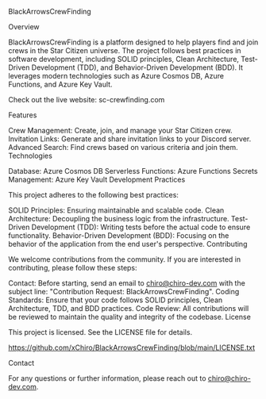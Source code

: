 BlackArrowsCrewFinding

Overview

BlackArrowsCrewFinding is a platform designed to help players find and join crews in the Star Citizen universe. The project follows best practices in software development, including SOLID principles, Clean Architecture, Test-Driven Development (TDD), and Behavior-Driven Development (BDD). It leverages modern technologies such as Azure Cosmos DB, Azure Functions, and Azure Key Vault.

Check out the live website: sc-crewfinding.com

Features

Crew Management: Create, join, and manage your Star Citizen crew. Invitation Links: Generate and share invitation links to your Discord server. Advanced Search: Find crews based on various criteria and join them. Technologies

Database: Azure Cosmos DB Serverless Functions: Azure Functions Secrets Management: Azure Key Vault Development Practices

This project adheres to the following best practices:

SOLID Principles: Ensuring maintainable and scalable code. Clean Architecture: Decoupling the business logic from the infrastructure. Test-Driven Development (TDD): Writing tests before the actual code to ensure functionality. Behavior-Driven Development (BDD): Focusing on the behavior of the application from the end user's perspective. Contributing

We welcome contributions from the community. If you are interested in contributing, please follow these steps:

Contact: Before starting, send an email to chiro@chiro-dev.com with the subject line: "Contribution Request: BlackArrowsCrewFinding". Coding Standards: Ensure that your code follows SOLID principles, Clean Architecture, TDD, and BDD practices. Code Review: All contributions will be reviewed to maintain the quality and integrity of the codebase. License

This project is licensed. See the LICENSE file for details.

https://github.com/xChiro/BlackArrowsCrewFinding/blob/main/LICENSE.txt

Contact

For any questions or further information, please reach out to chiro@chiro-dev.com.
